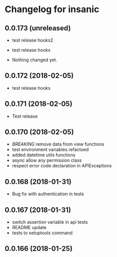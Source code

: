 Changelog for insanic
=====================

0.0.173 (unreleased)
--------------------

- test release hooks2

- test release hooks

- Nothing changed yet.

0.0.172 (2018-02-05)
--------------------

- test release hooks

0.0.171 (2018-02-05)
--------------------

- Test release

0.0.170 (2018-02-05)
--------------------

- *BREAKING* remove data from view functions
- test environment variables refactoed
- added datetime utils functions
- async allow any permission class
- respect error code declaration in APIExceptions


0.0.168 (2018-01-31)
--------------------

- Bug fix with authentication in tests


0.0.167 (2018-01-31)
--------------------

- switch assertion variable in api tests
- README update
- tests to setuptools command


0.0.166 (2018-01-25)
--------------------